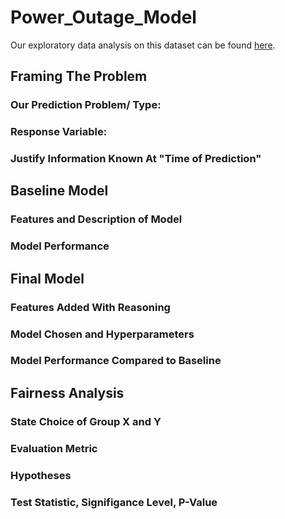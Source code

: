 # Power_Outage_Model

Our exploratory data analysis on this dataset can be found [here](https://schmitzandrew.github.io/Power_Outage_Analysis/).

## Framing The Problem

### Our Prediction Problem/ Type:

### Response Variable:

### Justify Information Known At "Time of Prediction"


## Baseline Model

### Features and Description of Model

### Model Performance

## Final Model

### Features Added With Reasoning

### Model Chosen and Hyperparameters

### Model Performance Compared to Baseline

## Fairness Analysis

### State Choice of Group X and Y

### Evaluation Metric

### Hypotheses

### Test Statistic, Signifigance Level, P-Value